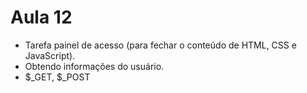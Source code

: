 # Aula 12

- Tarefa painel de acesso (para fechar o conteúdo de HTML, CSS e JavaScript).
- Obtendo informações do usuário.
- $\_GET, $\_POST
